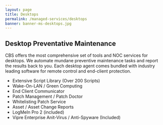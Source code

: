 ```yaml
---
layout: page
title: Desktops
permalink: /managed-services/desktops
banner: banner-ms-desktops.jpg
---
```


## Desktop Preventative Maintenance

CBS offers the most comprehensive set of tools and NOC services for desktops. We automate mundane preventive maintenance tasks and report the results back to you. Each desktop agent comes bundled with industry leading software for remote control and end-client protection.

* Extensive Script Library (Over 200 Scripts)
* Wake-On-LAN / Green Computing
* End Client Communicator
* Patch Management / Patch Doctor
* Whitelisting Patch Service
* Asset / Asset Change Reports
* LogMeIn Pro 2 (included)
* Vipre Enterprise Anit-Virus / Anti-Spyware (Included)
